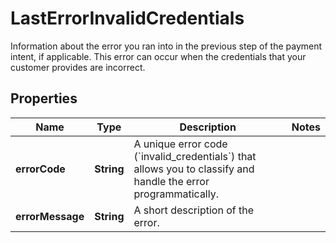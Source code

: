 

# LastErrorInvalidCredentials

Information about the error you ran into in the previous step of the payment intent, if applicable. This error can occur when the credentials that your customer provides are incorrect.

## Properties

| Name | Type | Description | Notes |
|------------ | ------------- | ------------- | -------------|
|**errorCode** | **String** | A unique error code (&#x60;invalid_credentials&#x60;) that allows you to classify and handle the error programmatically. |  |
|**errorMessage** | **String** | A short description of the error. |  |



